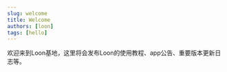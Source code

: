```yaml
---
slug: welcome
title: Welcome
authors: [loon]
tags: [hello]
---
```


欢迎来到Loon基地，这里将会发布Loon的使用教程、app公告、重要版本更新日志等。